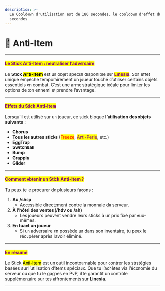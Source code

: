 ```yaml
---
description: >-
  Le Cooldown d'utilisation est de 180 secondes, le cooldown d'effet dure 45
  secondes.
---
```


# 🩷 Anti-Item

***

#### <mark style="color:purple;">Le Stick Anti-Item : neutraliser l’adversaire</mark>

Le **Stick&#x20;**<mark style="color:$danger;">**Anti-Item**</mark> est un objet spécial disponible sur <mark style="color:purple;">**Linesia**</mark>. Son effet unique empêche temporairement un joueur touché d’utiliser certains objets essentiels en combat. C’est une arme stratégique idéale pour limiter les options de ton ennemi et prendre l’avantage.

***

#### <mark style="color:purple;">Effets du Stick Anti-Item</mark>

Lorsqu’il est utilisé sur un joueur, ce stick bloque **l’utilisation des objets suivants** :

* **Chorus**
* **Tous les autres sticks** (<mark style="color:red;">Freeze</mark>, <mark style="color:purple;">Anti-Perle</mark>, etc.)
* **EggTrap**
* **SwitchBall**
* **Bump**
* **Grappin**
* **Glider**

***

#### <mark style="color:purple;">Comment obtenir un Stick Anti-Item ?</mark>

Tu peux te le procurer de plusieurs façons :

1. **Au /shop**
   * Accessible directement contre la monnaie du serveur.
2. **À l’hôtel des ventes (/hdv ou /ah)**
   * Les joueurs peuvent vendre leurs sticks à un prix fixé par eux-mêmes.
3. **En tuant un joueur**
   * Si un adversaire en possède un dans son inventaire, tu peux le récupérer après l’avoir éliminé.

***

#### <mark style="color:purple;">En résumé</mark>

Le Stick <mark style="color:$danger;">Anti-Item</mark> est un outil incontournable pour contrer les stratégies basées sur l’utilisation d’items spéciaux. Que tu l’achètes via l’économie du serveur ou que tu le gagnes en PvP, il te garantit un contrôle supplémentaire sur tes affrontements sur **Linesia**.

***
